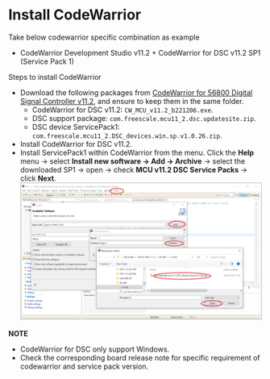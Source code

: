 # Install CodeWarrior

Take below codewarrior specific combination as example
- CodeWarrior Development Studio v11.2 + CodeWarrior for DSC v11.2 SP1 \(Service Pack 1\)


Steps to install CodeWarrior
* Download the following packages from [CodeWarrior for 56800 Digital Signal Controller v11.2](https://www.nxp.com/design/design-center/software/development-software/codewarrior-development-tools/codewarrior-legacy/codewarrior-for-56800-digital-signal-controller-v11-2:CW-DSC), and ensure to keep them in the same folder.
  - CodeWarrior for DSC v11.2: `CW_MCU_v11.2_b221206.exe`.
  - DSC support package: `com.freescale.mcu11_2.dsc.updatesite.zip`.
  - DSC device ServicePack1: `com.freescale.mcu11_2.DSC_devices.win.sp.v1.0.26.zip`.
* Install CodeWarrior for DSC v11.2.
* Install ServicePack1 within CodeWarrior from the menu.
  Click the **Help** menu -> select **Install new software -> Add -> Archive** -> select the downloaded SP1 -> open -> check **MCU v11.2 DSC Service Packs** -> click **Next**.
  ![](/gsd/package/images/install_codewarrior.png "Update settings")

**NOTE** 
- CodeWarrior for DSC only support Windows.
- Check the corresponding board release note for specific requirement of codewarrior and service pack version.
